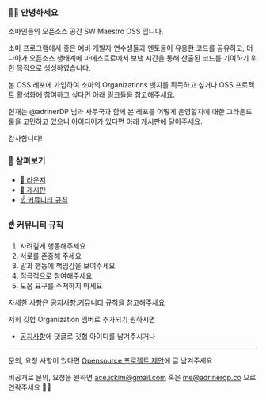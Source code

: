 ### 👋🏻 안녕하세요

소마인들의 오픈소스 공간 SW Maestro OSS 입니다.

소마 프로그램에서 좋은 예비 개발자 연수생들과 멘토들이 유용한 코드를 공유하고, 더 나아가 오픈소스 생태계에 마에스트로에서 보낸 시간을 통해 산출된 코드를 기여하기 위한 목적으로 생성하였습니다.

본 OSS 레포에 가입하여 소마의 Organizations 뱃지를 획득하고 싶거나 OSS 프로젝트 활성화에 참여하고 싶다면 아래 링크들을 참고해주세요.

현재는 @adrinerDP 님과 사무국과 함께 본 레포를 어떻게 운영할지에 대한 그라운드 룰을 고민하고 있으니 아이디어가 있다면 아래 게시판에 달아주세요.

감사합니다!

### 👀 살펴보기
- [💬 라운지](https://github.com/orgs/SW-Maestro-OSS/discussions/categories/%EB%9D%BC%EC%9A%B4%EC%A7%80)
- [💬 게시판](https://github.com/orgs/SW-Maestro-OSS/discussions)
- [☝️ 커뮤니티 규칙](https://github.com/orgs/SW-Maestro-OSS/discussions/3)

### ☝️ 커뮤니티 규칙 

 1. 사려깊게 행동해주세요
 2. 서로를 존중해 주세요
 3. 말과 행동에 책임감을 보여주세요
 4. 적극적으로 참여해주세요
 5. 도움 요구를 주저하지 마세요

자세한 사항은 [공지사항:커뮤니티 규칙](https://github.com/orgs/SW-Maestro-OSS/discussions/3)을 참고해주세요

저희 깃헙 Organization 멤버로 추가되기 원하시면
 - [공지사항](https://github.com/orgs/SW-Maestro-OSS/discussions/2)에 댓글로 깃헙 아이디를 남겨주시거나

------------

문의, 요청 사항이 있다면 [Opensource 프로젝트 제안](https://github.com/orgs/SW-Maestro-OSS/discussions/categories/open-source-%ED%94%84%EB%A1%9C%EC%A0%9D%ED%8A%B8-%EC%A0%9C%EC%95%88)에 글 남겨주세요

비공개로 문의, 요청을 원하면 ace.jckim@gmail.com 혹은 me@adrinerdp.co 으로 연락주세요 🏄‍♂️
